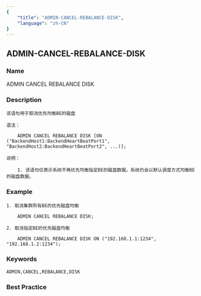 ```yaml
---
{
    "title": "ADMIN-CANCEL-REBALANCE-DISK",
    "language": "zh-CN"
}
---
```


<!-- 
Licensed to the Apache Software Foundation (ASF) under one
or more contributor license agreements.  See the NOTICE file
distributed with this work for additional information
regarding copyright ownership.  The ASF licenses this file
to you under the Apache License, Version 2.0 (the
"License"); you may not use this file except in compliance
with the License.  You may obtain a copy of the License at
  http://www.apache.org/licenses/LICENSE-2.0
Unless required by applicable law or agreed to in writing,
software distributed under the License is distributed on an
"AS IS" BASIS, WITHOUT WARRANTIES OR CONDITIONS OF ANY
KIND, either express or implied.  See the License for the
specific language governing permissions and limitations
under the License.
-->

## ADMIN-CANCEL-REBALANCE-DISK

### Name

<version since="1.2.0">

ADMIN CANCEL REBALANCE DISK

</version>

### Description

    该语句用于取消优先均衡BE的磁盘

    语法：

        ADMIN CANCEL REBALANCE DISK [ON ("BackendHost1:BackendHeartBeatPort1", "BackendHost2:BackendHeartBeatPort2", ...)];

    说明：

        1. 该语句仅表示系统不再优先均衡指定BE的磁盘数据。系统仍会以默认调度方式均衡BE的磁盘数据。

### Example

    1. 取消集群所有BE的优先磁盘均衡

        ADMIN CANCEL REBALANCE DISK;

    2. 取消指定BE的优先磁盘均衡

        ADMIN CANCEL REBALANCE DISK ON ("192.168.1.1:1234", "192.168.1.2:1234");

### Keywords

    ADMIN,CANCEL,REBALANCE,DISK

### Best Practice

